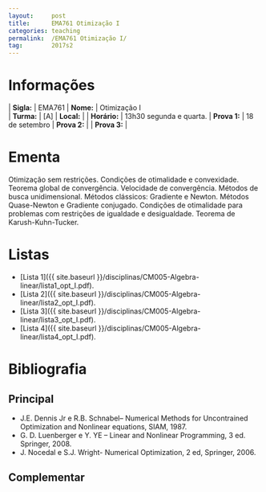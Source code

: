 ```yaml
---
layout:     post
title:      EMA761 Otimização I
categories: teaching
permalink:  /EMA761 Otimização I/
tag:        2017s2
---
```


# Informações

  | **Sigla:**   | EMA761
  | **Nome:**    | Otimização I  
  | **Turma:**   | [A]
  | **Local:**   | 
  | **Horário:** | 13h30 segunda e quarta. 
  | **Prova 1:** | 18 de setembro
  | **Prova 2:** | 
  | **Prova 3:** | 
 
# Ementa
  
  Otimização sem restrições. 
  Condições de otimalidade e convexidade. 
  Teorema global de convergência. 
  Velocidade de convergência. 
  Métodos de busca unidimensional. 
  Métodos clássicos: Gradiente e Newton. 
  Métodos Quase-Newton e Gradiente conjugado. 
  Condições de otimalidade para problemas com restrições de igualdade e desigualdade. 
  Teorema de Karush-Kuhn-Tucker.
 
# Listas
  
  - [Lista 1]({{ site.baseurl }}/disciplinas/CM005-Algebra-linear/lista1_opt_I.pdf).
  - [Lista 2]({{ site.baseurl }}/disciplinas/CM005-Algebra-linear/lista2_opt_I.pdf).
  - [Lista 3]({{ site.baseurl }}/disciplinas/CM005-Algebra-linear/lista3_opt_I.pdf).
  - [Lista 4]({{ site.baseurl }}/disciplinas/CM005-Algebra-linear/lista4_opt_I.pdf).
  
# Bibliografia

## Principal

- J.E. Dennis Jr e R.B. Schnabel– Numerical Methods for Uncontrained Optimization and 
  Nonlinear equations, SIAM, 1987.
- G. D. Luenberger e Y. YE – Linear and Nonlinear Programming, 
3 ed. Springer, 2008.
- J. Nocedal e S.J. Wright- Numerical Optimization, 2 ed, Springer, 2006.

## Complementar
